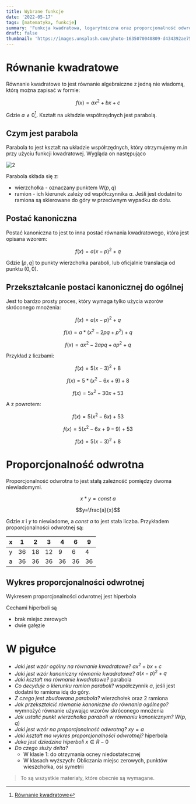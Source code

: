 ```yaml
---
title: Wybrane funkcje
date: '2022-05-17'
tags: [matematyka, funkcje]
summary: 'Funkcja kwadratowa, logarytmiczna oraz proporcjonalność odwrotna'
draft: false
thumbnail: 'https://images.unsplash.com/photo-1635070040809-d434392ae756?ixlib=rb-1.2.1&ixid=MnwxMjA3fDB8MHxwaG90by1wYWdlfHx8fGVufDB8fHx8&auto=format&fit=crop&w=500&q=80'
---
```



# Równanie kwadratowe

Równanie kwadratowe to jest równanie algebraiczne z jedną nie wiadomą, którą można zapisać w formie:

$$f(x) = ax^2 + bx + c$$

Gdzie $a\neq0$[^wzor]. Kształt na układzie współrzędnych jest parabolą.

## Czym jest parabola

Parabola to jest kształt na układzie współrzędnych, który otrzymujemy m.in przy użyciu funkcji kwadratowej. Wygląda on następująco

![2](https://user-images.githubusercontent.com/58445363/169342146-51622a6d-0d06-4f90-95d7-d3c944391a3e.png)

Parabola składa się z:

* wierzchołka - oznaczany punktem $W(p, q)$
* ramion - ich kierunek zależy od współczynnika $a$. Jeśli jest dodatni to ramiona są skierowane do góry w przeciwnym wypadku do dołu.

## Postać kanoniczna

Postać kanoniczna to jest to inna postać równania kwadratowego, która jest opisana wzorem:

$$f(x) = a(x-p)^2 + q$$

Gdzie $[p, q]$ to punkty wierzchołka paraboli, lub oficjalnie translacja od punktu $(0,0)$.


## Przekształcanie postaci kanonicznej do ogólnej

Jest to bardzo prosty proces, który wymaga tylko użycia wzorów skróconego mnożenia:

$$f(x) = a(x-p)^2 + q$$

$$f(x) = a * (x^2 - 2pq + p^2) + q$$

$$f(x) = ax^2 - 2apq + ap^2 + q$$

Przykład z liczbami:

$$f(x) = 5(x-3)^2 + 8$$

$$f(x) = 5 * (x^2 - 6x + 9) + 8$$

$$f(x) = 5x^2 - 30x + 53$$

A z powrotem:

$$f(x) = 5(x^2 - 6x) + 53$$

$$f(x) = 5(x^2 - 6x + 9 - 9) + 53$$

$$f(x) = 5(x-3)^2 + 8$$

# Proporcjonalność odwrotna

Proporcjonalność odwrotna to jest stałą zależność pomiędzy dwoma niewiadomymi.

$$x*y=const~a$$

$$y=\frac{a}{x}$$

Gdzie $x$ i $y$ to niewiadome, a $const~a$ to jest stała liczba. Przykładem proporcjonalności odwrotnej są:

| x | 1 | 2 | 3 | 4 | 6 | 9
| - | - | - | - | - | - | -
| y | 36 | 18 | 12 | 9 | 6 | 4
| a | 36 | 36 | 36 | 36 | 36 | 36

## Wykres proporcjonalności odwrotnej

Wykresem proporcjonalności odwrotnej jest hiperbola

Cechami hiperboli są

* brak miejsc zerowych
* dwie gałęzie

# W pigułce

* *Jaki jest wzór ogólny na równanie kwadratowe?* $ax^2 + bx + c$
* *Jaki jest wzór kanoniczny równanie kwadratowe?* $a(x-p)^2 + q$
* *Jaki kształt ma równanie kwadratowe?* parabola
* *Co decyduje o kierunku ramion paraboli?* współczynnik $a$, jeśli jest dodatni to ramiona idą do góry.
* *Z czego jest zbudowana parabola?* wierzchołek oraz 2 ramiona
* *Jak przekształcić równanie kanoniczne do równania ogólnego?* wymnożyć równanie używając wzorów skróconego mnożenia
* *Jak ustalić punkt wierzchołka paraboli w równaniu kanonicznym?* $W(p, q)$
* *Jaki jest wzór na proporcjonalność odwrotną?* $xy=a$
* *Jaki kształt ma wykres proporcjonalności odwrotnej?* hiperbola
* *Jaka jest dziedzina hiperboli* $x\in R-{0}$
* *Do czego służy delta?*
    * W klasie 1: do otrzymania ocney niedostatecznej
    * W klasach wyższych: Obliczania miejsc zerowych, punktów wieszchołka, osi symetrii

> To są wszystkie materiały, które obecnie są wymagane.


[^wzor]: [Równanie kwadratowe](https://en.wikipedia.org/wiki/Quadratic_equation)
